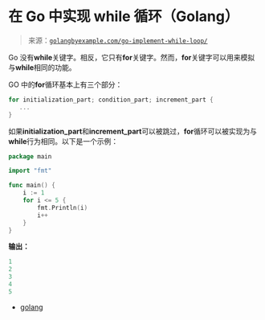 <!--yml

类别：未分类

日期：2024-10-13 06:11:28

-->

# 在 Go 中实现 while 循环（Golang）

> 来源：[`golangbyexample.com/go-implement-while-loop/`](https://golangbyexample.com/go-implement-while-loop/)

Go 没有**while**关键字。相反，它只有**for**关键字。然而，**for**关键字可以用来模拟与**while**相同的功能。

GO 中的**for**循环基本上有三个部分：

```go
for initialization_part; condition_part; increment_part {
   ...
}
```

如果**initialization_part**和**increment_part**可以被跳过，**for**循环可以被实现为与**while**行为相同。以下是一个示例：

```go
package main

import "fmt"

func main() {
    i := 1
    for i <= 5 {
        fmt.Println(i)
        i++
    }
}
```

**输出：**

```go
1
2
3
4
5
```

+   [golang](https://golangbyexample.com/tag/golang/)
